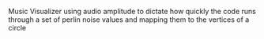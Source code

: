 Music Visualizer using audio amplitude to dictate how quickly the code runs through a set of perlin noise values and mapping them to the vertices of a circle
